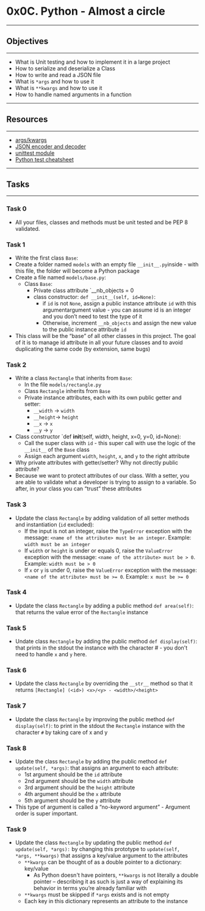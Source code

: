 # 0x0C. Python - Almost a circle
------
## Objectives
-----
* What is Unit testing and how to implement it in a large project
* How to serialize and deserialize a Class
* How to write and read a JSON file
* What is `*args` and how to use it
* What is `**kwargs` and how to use it
* How to handle named arguments in a function
------
## Resources
------
* [args/kwargs](https://yasoob.me/2013/08/04/args-and-kwargs-in-python-explained/)
* [JSON encoder and decoder](https://docs.python.org/3/library/json.html)
* [unittest module](https://docs.python.org/3.4/library/unittest.html#module-unittest)
* [Python test cheatsheet](https://www.pythonsheets.com/notes/python-tests.html)
----
## Tasks
-----
### Task 0
* All your files, classes and methods must be unit tested and be PEP 8 validated. 

### Task 1
* Write the first class `Base`:
* Create a folder named `models` with an empty file `__init__.py`inside - with this file, the folder will become a Python package
* Create a file named `models/base.py`:
	* Class `Base`:
		* Private class attribute `__nb_objects = 0
		* class constructor: `def __init__(self, id=None)`:
			* if `id` is not `None`, assign a public instance attribute `id` with this argumentargument value - you can assume id is an integer and you don’t need to test the type of it
			* Otherwise, increment `__nb_objects` and assign the new value to the public instance attribute `id`
* This class will be the “base” of all other classes in this project. The goal of it is to manage id attribute in all your future classes and to avoid duplicating the same code (by extension, same bugs)

### Task 2
* Write a class `Rectangle` that inherits from `Base`:
	* In the file `models/rectangle.py`
	* Class `Rectangle` inherits from `Base`
	* Private instance attributes, each with its own public getter and setter:
		* `__width` -> `width`
		* `__height`-> `height`
		* `__x` -> `x`
		* `__y` -> `y`
* Class constructor `def __init__(self, width, height, x=0, y=0, id=None):
	* Call the super class with `id` - this super call with use the logic of the  `__init__` of the `Base` class
	* Assign each argument `width`, `height`, `x`, and `y` to the right attribute
* Why private attributes with getter/setter? Why not directly public attribute?
* Because we want to protect attributes of our class. With a setter, you are able to validate what a developer is trying to assign to a variable. So after, in your class you can “trust” these attributes

### Task 3
* Update the class `Rectangle` by adding validation of all setter methods and instantiation (`id` excluded): 
	* If the input is not an integer, raise the `TypeError` exception with the message: `<name of the attribute> must be an integer`. Example: `width must be an integer`
	* If `width` or `height` is under or equals 0, raise the `ValueError` exception with the message: `<name of the attribute> must be > 0`. Example: `width must be > 0`
	* If `x` or `y` is under 0, raise the `ValueError` exception with the message: `<name of the attribute> must be >= 0`. Example: `x must be >= 0`

### Task 4
* Update the class `Rectangle`  by adding a public method `def area(self)`: that returns the value error of the `Rectangle` instance

### Task 5
* Undate class `Rectangle` by adding the public method `def display(self)`: that prints in the stdout the instance
with the character # - you don't need to handle `x` and `y` here.

### Task 6
* Update the class `Rectangle` by overriding the `__str__` method so that it returns `[Rectangle] (<id>) <x>/<y> - <width>/<height>`

### Task 7
* Update the class `Rectangle` by improving the public method `def display(self)`: to print in the stdout the `Rectangle` instance with the character `#` by taking care of x and y

### Task 8
* Update the class `Rectangle` by adding the public method `def update(self, *args)`: that assigns an argument to each attribute:
	* 1st argument should be the `id` attribute
	* 2nd argument should be the `width` attribute
	* 3rd argument should be the `height` attribute
	* 4th argument should be the `x` attribute
	* 5th argument should be the `y` attribute
* This type of argument is called a “no-keyword argument” - Argument order is super important.

### Task 9
* Update the class `Rectangle`  by updating the public method `def update(self, *args):` by changing this prototype to `update(self, *args, **kwargs)` that assigns a key/value argument to the attributes
	* `**kwargs` can be  thought of as a double pointer to a dictionary: key/value
		* As Python doesn't have pointers, `**kwargs` is not literally a double pointer – describing it as such is just a way of explaining its behavior in terms you’re already familiar with
	* `**kwargs` must be skipped if `*args` exists and is not empty
	* Each key in this dictionary represents an attribute to the instance


